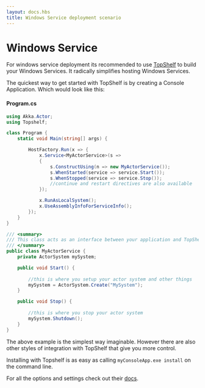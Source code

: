 ```yaml
---
layout: docs.hbs
title: Windows Service deployment scenario
---
```

# Windows Service

For windows service deployment its recommended to use [TopShelf](http://topshelf.readthedocs.org/en/latest/index.html) to build your Windows Services. It radically simplifies hosting Windows Services.

The quickest way to get started with TopShelf is by creating a Console Application. Which would look like this:

#### Program.cs
```csharp
using Akka.Actor;
using Topshelf;
```
```csharp
class Program {
    static void Main(string[] args) {

        HostFactory.Run(x => {
            x.Service<MyActorService>(s =>
            {
                s.ConstructUsing(n => new MyActorService());
                s.WhenStarted(service => service.Start());
                s.WhenStopped(service => service.Stop());
                //continue and restart directives are also available
            });

            x.RunAsLocalSystem();
            x.UseAssemblyInfoForServiceInfo();
        });            
    }
}

/// <summary>
/// This class acts as an interface between your application and TopShelf
/// </summary>
public class MyActorService {
    private ActorSystem mySystem;

    public void Start() {
        
        //this is where you setup your actor system and other things
        mySystem = ActorSystem.Create("MySystem");
    }

    public void Stop() {
        
        //this is where you stop your actor system
        mySystem.Shutdown();
    }
}
```
The above example is the simplest way imaginable. However there are also other styles of integration with TopShelf that give you more control.

Installing with Topshelf is as easy as calling `myConsoleApp.exe install` on the command line. 

For all the options and settings check out their [docs](http://topshelf.readthedocs.org/en/latest/index.html).


